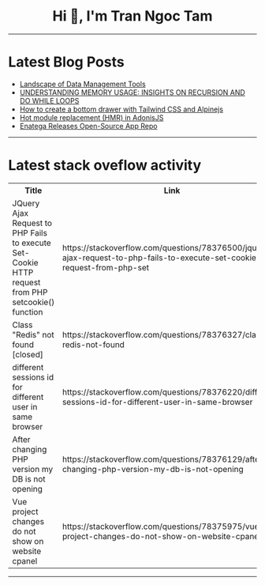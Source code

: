 <h1 align="center">Hi 👋, I'm Tran Ngoc Tam</h1>

---

# Latest Blog Posts 
<!-- BLOG-POST-LIST:START -->
- [Landscape of Data Management Tools](https://dev.to/sganalytics/landscape-of-data-management-tools-i12)
- [UNDERSTANDING MEMORY USAGE: INSIGHTS ON RECURSION AND DO WHILE LOOPS](https://dev.to/brainvault_tech/understanding-memory-usage-insights-on-recursion-and-do-while-loops-h7b)
- [How to create a bottom drawer with Tailwind CSS and Alpinejs](https://dev.to/mike_andreuzza/how-to-create-a-bottom-drawer-with-tailwind-css-and-alpinejs-mlm)
- [Hot module replacement &lpar;HMR&rpar; in AdonisJS](https://dev.to/adonisframework/hot-module-replacement-hmr-in-adonisjs-5fi2)
- [Enatega Releases Open-Source App Repo](https://dev.to/qasim_ninjascode/enatega-releases-open-source-app-repo-5ahf)
<!-- BLOG-POST-LIST:END -->

---

# Latest stack oveflow activity
<table>
  <tr><th>Title</th><th>Link</th></tr>
  <!-- STACKOVERFLOW:START --><tr><td>JQuery Ajax Request to PHP Fails to execute Set-Cookie HTTP request from PHP setcookie&lpar;&rpar; function</td><td>https://stackoverflow.com/questions/78376500/jquery-ajax-request-to-php-fails-to-execute-set-cookie-http-request-from-php-set</td></tr><tr><td>Class &quot;Redis&quot; not found [closed]</td><td>https://stackoverflow.com/questions/78376327/class-redis-not-found</td></tr><tr><td>different sessions id for different user in same browser</td><td>https://stackoverflow.com/questions/78376220/different-sessions-id-for-different-user-in-same-browser</td></tr><tr><td>After changing PHP version my DB is not opening</td><td>https://stackoverflow.com/questions/78376129/after-changing-php-version-my-db-is-not-opening</td></tr><tr><td>Vue project changes do not show on website cpanel</td><td>https://stackoverflow.com/questions/78375975/vue-project-changes-do-not-show-on-website-cpanel</td></tr><!-- STACKOVERFLOW:END -->
</table>

---


